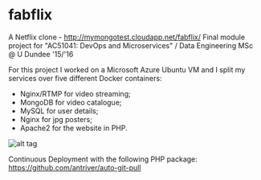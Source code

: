 # fabflix
A Netflix clone - http://mymongotest.cloudapp.net/fabflix/
Final module project for "AC51041: DevOps and Microservices" / Data Engineering MSc @ U Dundee '15/'16

For this project I worked on a Microsoft Azure Ubuntu VM and I split my services over five different Docker containers:
- Nginx/RTMP for video streaming;
- MongoDB for video catalogue;
- MySQL for user details;
- Nginx for jpg posters;
- Apache2 for the website in PHP.

![alt tag](https://cloud.githubusercontent.com/assets/14852853/12697273/4b040e4a-c777-11e5-987a-51438f7c5f28.png)

Continuous Deployment with the following PHP package:
https://github.com/antriver/auto-git-pull
